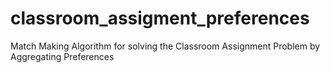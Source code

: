 # classroom_assigment_preferences
Match Making Algorithm for solving the Classroom Assignment Problem by Aggregating Preferences
